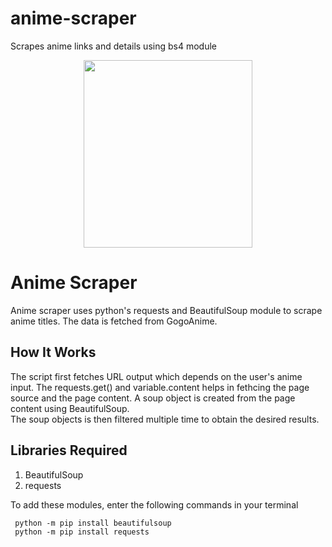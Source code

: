 # anime-scraper
Scrapes anime links and details using bs4 module

<p align="center"><img src="https://image.freepik.com/free-vector/young-woman-anime-style-character-vector-illustration-design_18591-62213.jpg" width="270px" height="300px"></p>

<h1> Anime Scraper </h1>
Anime scraper uses python's requests and BeautifulSoup module to scrape anime titles. The data is fetched from GogoAnime. 

<h2> How It Works </h2>
The script first fetches URL output which depends on the user's anime input. The requests.get() and variable.content helps in fethcing the page source and the page content. A soup object is created from the page content using BeautifulSoup.<br/>The soup objects is then filtered multiple time to obtain the desired results.

<h2> Libraries Required </h2>
<ol>
  <li> BeautifulSoup </li>
  <li> requests </li>
</ol>
<p> To add these modules, enter the following commands in your terminal </p>
<code> python -m pip install beautifulsoup</code><br/>
<code> python -m pip install requests </code>


